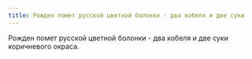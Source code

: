 ```yaml
---
title: Рожден помет русской цветной болонки - два кобеля и две суки
---
```


Рожден помет русской цветной болонки - два кобеля и две суки коричневого окраса.
